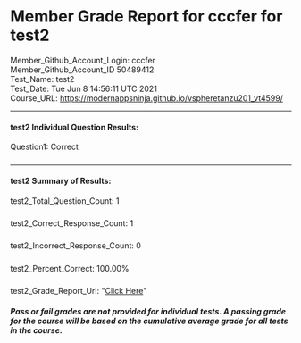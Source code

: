 # Member Grade Report for cccfer for test2  
   
Member_Github_Account_Login: cccfer  
Member_Github_Account_ID 50489412  
Test_Name: test2  
Test_Date: Tue Jun  8 14:56:11 UTC 2021  
Course_URL: https://modernappsninja.github.io/vspheretanzu201_vt4599/  
   
---  
#### test2 Individual Question Results:  
Question1: Correct  
#####  
---  
#### test2 Summary of Results:  
test2_Total_Question_Count: 1  
#####  
test2_Correct_Response_Count: 1  
#####  
test2_Incorrect_Response_Count: 0  
#####  
test2_Percent_Correct: 100.00%  
#####  
test2_Grade_Report_Url: "[Click Here](https://github.com/modernappsninjas/cccfer/blob/main/static/userdata/courses/vspheretanzu201_vt4599/grade_report.pr152.test2.md)"
##### Pass or fail grades are not provided for individual tests. A passing grade for the course will be based on the cumulative average grade for all tests in the course.  
